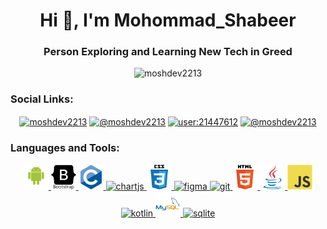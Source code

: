 <h1 align="center">Hi 👋, I'm Mohommad_Shabeer</h1>
<h3 align="center">Person Exploring and Learning New Tech in Greed</h3>

<p align="center"> <img src="https://komarev.com/ghpvc/?username=moshdev2213&label=Profile%20views&color=0e75b6&style=flat" alt="moshdev2213" /> </p>

<!--
- 🔭 I’m currently working on [Touristo](https://github.com/MOSH2213/Touristo)

- 🌱 I’m currently learning **Kotlin , Android**

- 👯 I’m looking to collaborate on [Greeter](https://github.com/MOSH2213/Greeter)

- 💬 Ask me about **Java😥**

- 📫 How to reach me **moshdev2213@gmail.com**

- ⚡ Fun fact **I Hate Grades😅**
-->
<h3 align="left">Social Links:</h3>
<p align="center">
<a href="https://twitter.com/moshdev2213" target="blank"><img align="center" src="https://raw.githubusercontent.com/rahuldkjain/github-profile-readme-generator/master/src/images/icons/Social/twitter.svg" alt="moshdev2213" height="30" width="40" /></a>
<a href="https://linkedin.com/in/@moshdev2213" target="blank"><img align="center" src="https://raw.githubusercontent.com/rahuldkjain/github-profile-readme-generator/master/src/images/icons/Social/linked-in-alt.svg" alt="@moshdev2213" height="30" width="40" /></a>
<a href="https://stackoverflow.com/users/user:21447612" target="blank"><img align="center" src="https://raw.githubusercontent.com/rahuldkjain/github-profile-readme-generator/master/src/images/icons/Social/stack-overflow.svg" alt="user:21447612" height="30" width="40" /></a>
<a href="https://www.hackerrank.com/@moshdev2213" target="blank"><img align="center" src="https://raw.githubusercontent.com/rahuldkjain/github-profile-readme-generator/master/src/images/icons/Social/hackerrank.svg" alt="@moshdev2213" height="30" width="40" /></a>
</p>

<h3 align="left">Languages and Tools:</h3>
<p align="center"> <a href="https://developer.android.com" target="_blank" rel="noreferrer"> <img src="https://raw.githubusercontent.com/devicons/devicon/master/icons/android/android-original-wordmark.svg" alt="android" width="40" height="40"/> </a> <a href="https://getbootstrap.com" target="_blank" rel="noreferrer"> <img src="https://raw.githubusercontent.com/devicons/devicon/master/icons/bootstrap/bootstrap-plain-wordmark.svg" alt="bootstrap" width="40" height="40"/> </a> <a href="https://www.cprogramming.com/" target="_blank" rel="noreferrer"> <img src="https://raw.githubusercontent.com/devicons/devicon/master/icons/c/c-original.svg" alt="c" width="40" height="40"/> </a> <a href="https://www.chartjs.org" target="_blank" rel="noreferrer"> <img src="https://www.chartjs.org/media/logo-title.svg" alt="chartjs" width="40" height="40"/> </a> <a href="https://www.w3schools.com/css/" target="_blank" rel="noreferrer"> <img src="https://raw.githubusercontent.com/devicons/devicon/master/icons/css3/css3-original-wordmark.svg" alt="css3" width="40" height="40"/> </a> <a href="https://www.figma.com/" target="_blank" rel="noreferrer"> <img src="https://www.vectorlogo.zone/logos/figma/figma-icon.svg" alt="figma" width="40" height="40"/> </a> <a href="https://git-scm.com/" target="_blank" rel="noreferrer"> <img src="https://www.vectorlogo.zone/logos/git-scm/git-scm-icon.svg" alt="git" width="40" height="40"/> </a> <a href="https://www.w3.org/html/" target="_blank" rel="noreferrer"> <img src="https://raw.githubusercontent.com/devicons/devicon/master/icons/html5/html5-original-wordmark.svg" alt="html5" width="40" height="40"/> </a> <a href="https://www.java.com" target="_blank" rel="noreferrer"> <img src="https://raw.githubusercontent.com/devicons/devicon/master/icons/java/java-original.svg" alt="java" width="40" height="40"/> </a> <a href="https://developer.mozilla.org/en-US/docs/Web/JavaScript" target="_blank" rel="noreferrer"> <img src="https://raw.githubusercontent.com/devicons/devicon/master/icons/javascript/javascript-original.svg" alt="javascript" width="40" height="40"/> </a> <a href="https://kotlinlang.org" target="_blank" rel="noreferrer"> <img src="https://www.vectorlogo.zone/logos/kotlinlang/kotlinlang-icon.svg" alt="kotlin" width="40" height="40"/> </a> <a href="https://www.mysql.com/" target="_blank" rel="noreferrer"> <img src="https://raw.githubusercontent.com/devicons/devicon/master/icons/mysql/mysql-original-wordmark.svg" alt="mysql" width="40" height="40"/> </a> <a href="https://www.sqlite.org/" target="_blank" rel="noreferrer"> <img src="https://www.vectorlogo.zone/logos/sqlite/sqlite-icon.svg" alt="sqlite" width="40" height="40"/> </a> </p>

<!--the tokens are expired-->
<!-- 
<p align="center">
 <img  src="https://user-images.githubusercontent.com/103739510/232240209-303a5c52-37af-4c27-9712-ffd4a2c74704.gif" alt="moshdev2213" />
</p>
 -->
<!--
below lines are commented because the token expired
<p><img align="left" src="https://github-readme-stats.vercel.app/api/top-langs?username=moshdev2213&show_icons=true&locale=en&layout=compact" alt="moshdev2213" /></p>

<p>&nbsp;<img align="right" src="https://github-readme-stats.vercel.app/api?username=moshdev2213&show_icons=true&locale=en" alt="moshdev2213" /></p>
</br>
<p><img align="center" src="https://github-readme-streak-stats.herokuapp.com/?user=moshdev2213&" alt="moshdev2213" /></p>-->
